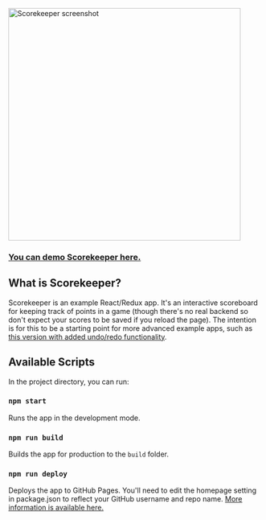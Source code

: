 [<img alt='Scorekeeper screenshot' src='https://user-images.githubusercontent.com/1009531/166113486-d497f19a-ce9b-4ef4-90d0-40ac0c228cc0.png' width='462'>](https://lab43.github.io/example-scorekeeper/)

### [You can demo Scorekeeper here.](https://lab43.github.io/example-scorekeeper/)

## What is Scorekeeper?

Scorekeeper is an example React/Redux app. It's an interactive scoreboard for keeping track of points in a game (though there's no real backend so don't expect your scores to be saved if you reload the page). The intention is for this to be a starting point for more advanced example apps, such as [this version with added undo/redo functionality](https://github.com/Lab43/example-scorekeeper-with-undo-and-redo).

## Available Scripts

In the project directory, you can run:

### `npm start`

Runs the app in the development mode.

### `npm run build`

Builds the app for production to the `build` folder.

### `npm run deploy`

Deploys the app to GitHub Pages. You'll need to edit the homepage setting in package.json to reflect your GitHub username and repo name. [More information is available here.](https://github.com/gitname/react-gh-pages)
